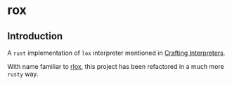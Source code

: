 # rox

## Introduction

A `rust` implementation of `lox` interpreter mentioned in [Crafting Interpreters](https://craftinginterpreters.com/).

With name familiar to [rlox](https://github.com/DrEden33773/rlox), this project has been refactored in a much more `rusty` way.
